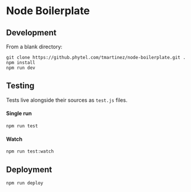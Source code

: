 # Node Boilerplate

## Development

From a blank directory:

```
git clone https://github.phytel.com/tmartinez/node-boilerplate.git .
npm install
npm run dev
```

## Testing

Tests live alongside their sources as `test.js` files.

#### Single run

```
npm run test
```

#### Watch

```
npm run test:watch
```

## Deployment

```
npm run deploy
```
